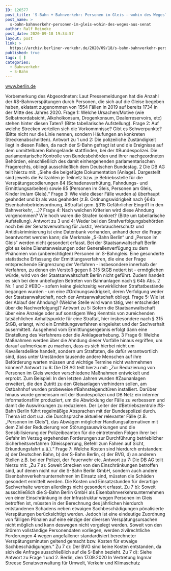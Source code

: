 ```yaml
---
ID: 126577
post_title: 'S-Bahn + Bahnverkehr: Personen im Gleis – wohin des Weges?, aus Senat'
post_name: >
  s-bahn-bahnverkehr-personen-im-gleis-wohin-des-weges-aus-senat
author: Ralf Reineke
post_date: 2020-09-18 19:34:57
layout: post
link: >
  https://archiv.berliner-verkehr.de/2020/09/18/s-bahn-bahnverkehr-personen-im-gleis-wohin-des-weges-aus-senat/
published: true
tags: [ ]
categories:
  - Bahnverkehr
  - S-Bahn
---
```

www.berlin.de

Vorbemerkung des Abgeordneten:
Laut Pressemeldungen hat die Anzahl der #S-Bahnverspätungen durch Personen, die sich auf die Gleise
begeben haben, eklatant zugenommen von 1554 Fällen in 2019 auf bereits 1734 in der Mitte des Jahres
2020.
Frage 1:
Welche Ursachen/Motive (wie Selbstmordabsicht, Alkoholkonsum, Drogenkonsum, Dealerreservoirs, etc)
stehen hinter diesen Taten? (Bitte tabellarische Aufstellung).
Frage 2:
Auf welche Strecken verteilen sich die Vorkommnisse? Gibt es Schwerpunkte? (Bitte nicht nur die Linie
nennen, sondern Häufungen an konkreten Streckenabschnitten).
Antwort zu 1 und 2:
Die polizeiliche Zuständigkeit liegt in diesen Fällen, da nach der S-Bahn gefragt ist und die
Ereignisse auf dem unmittelbaren Bahngelände stattfinden, bei der #Bundespolizei. Die
parlamentarische Kontrolle von Bundesbehörden und ihrer nachgeordneten Behörden,
einschließlich des damit einhergehenden parlamentarischen Fragerechts, obliegt
ausschließlich dem Deutschen Bundestag.
2
Die DB AG teilt hierzu mit: „Siehe die beigefügte Dokumentation [Anlage]. Dargestellt sind
jeweils die Fallzahlen je Teilnetz bzw. je Betriebsstelle für die Verspätungscodierungen 84
(Schadensverhütung, Fahndungs- und Ermittlungsarbeiten) sowie
85 (Personen im Gleis, Personen am Gleis, Kinder im/am Gleis).“
Frage 3:
Wie viele dieser Fälle wurden
a) überhaupt geahndet und
b) als was geahndet (z.B. Ordnungswidrigkeit nach §64b Eisenbahnbetriebsordnung, #Straftat gem.
§315 Gefährlicher Eingriff in den Bahnverkehr, …)?
Frage 4:
Nach welchen Kriterien wird diese Ahndung vorgenommen? Wie hoch waren die Strafen konkret? (Bitte um
tabellarische Aufstellung).
Antwort zu 3 und 4:
Weder bei den Strafverfolgungsbehörden noch bei der Senatsverwaltung für Justiz,
Verbraucherschutz und Antidiskriminierung ist eine Datenbank vorhanden, anhand derer
die Frage beantwortet werden kann; die Merkmale „S-Bahn Berlin“ und „Person im Gleis“
werden nicht gesondert erfasst.
Bei der Staatsanwaltschaft Berlin gibt es keine Dienstanweisungen oder
Generalienverfügung zu dem Phänomen von (unberechtigten) Personen im S-Bahngleis.
Eine gesonderte statistische Erfassung der Ermittlungsverfahren, die eine der Frage
entsprechende Eingrenzung der Verfahren - insbesondere innerhalb der Verfahren, zu
denen ein Verstoß gegen § 315 StGB notiert ist - ermöglichen würde, wird von der
Staatsanwaltschaft Berlin nicht geführt.
Zudem handelt es sich bei dem unbefugten Betreten von Bahnanlagen nach § 64b Abs. 2
Nr. 1 und 2 #EBO - sofern keine gleichzeitig verwirklichten Straftatbestände begangen
wurden - um eine #Ordnungswidrigkeit, deren Verfolgung weder der Staatsanwaltschaft,
noch der Amtsanwaltschaft obliegt.
Frage 5:
Wie ist der Ablauf der Ahndung? (Welche Stelle wird wann tätig, wer entscheidet über die Nachverfolgung)?
Antwort zu 5:
Sofern die Staatsanwaltschaft über eine Anzeige oder auf sonstigem Weg Kenntnis von
zureichenden tatsächlichen Anhaltspunkte für eine Straftat, hier insbesondere nach § 315
StGB, erlangt, wird ein Ermittlungsverfahren eingeleitet und der Sachverhalt ausermittelt.
Ausgehend vom Ermittlungsergebnis erfolgt dann eine Einstellung des Verfahrens oder
die Anklageerhebung.
3
Frage 6:
Welche Maßnahmen werden über die Ahndung dieser Vorfälle hinaus ergriffen, um darauf aufmerksam zu
machen, dass es sich hierbei nicht um Kavaliersdelikte handelt, sondern um Straftaten, die dafür
verantwortlich sind, dass unter Umständen tausende andere Menschen auf ihre Beförderung warten müssen
und wichtige Termine nicht wahrnehmen können?
Antwort zu 6:
Die DB AG teilt hierzu mit:
„Zur Reduzierung von Personen im Gleis werden verschiedene Maßnahmen entwickelt
und erprobt.
Zum Beispiel:
In den letzten Jahren wurden #Zaunanlagen erweitert, die den Zutritt zu den Gleisanlagen
verhindern sollen, am Ostbahnhof wurden probeweise #Bahnsteigendtüren installiert.
Darüber hinaus wurde gemeinsam mit der Bundespolizei und DB Netz ein interner
Informationsfilm produziert, um die Abwicklung der Fälle zu verbessern und damit die
Auswirkungen zu reduzieren.
Der Leiter der #Betriebszentrale #S-Bahn Berlin führt regelmäßige Absprachen mit der
Bundespolizei durch. Thema ist dort u.a. die Durchsprache aktueller relevanter Fälle (z.B.
„Personen im Gleis“), das Abwägen möglicher Handlungsalternativen mit dem Ziel der
Reduzierung von Störungsauswirkungen und die Sensibilisierung der Polizeibeamten für
die eintretenden Folgen ihrer bei Gefahr im Verzug ergehenden Forderungen zur
Durchführung betrieblicher Sicherheitsverfahren (Gleissperrung, Befehl zum Fahren auf
Sicht, Erkundungsfahrt u.ä.).“
Frage 7:
Welche Kosten sind hierdurch entstanden:
a) der Deutschen Bahn,
b) der S-Bahn Berlin,
c) der BVG,
d) an anderen Stellen z.B. bei der Polizei, der Feuerwehr etc.
Antwort zu 7:
Die DB AG teilt hierzu mit:
„Zu 7 a): Soweit Strecken von den Einschränkungen betroffen sind, auf denen nicht nur
die S-Bahn Berlin GmbH, sondern auch andere Eisenbahnverkehrsunternehmen im
Einsatz sind, müssten die Schäden gesondert ermittelt werden. Die Kosten und
Einsatzstunden für derartige Sachverhalte werden allerdings nicht gesondert erfasst.
Zu 7 b): Soweit ausschließlich die S-Bahn Berlin GmbH als Eisenbahnverkehrsunternehmen von einer Einschränkung in der Infrastruktur wegen Personen im Gleis
betroffen ist, müssten in der Berechnung des jährlichen hierdurch entstandenen Schadens
neben etwaigen Sachbeschädigungen pönalisierte Verspätungen berücksichtigt werden.
Jedoch ist eine eindeutige Zuordnung von fälligen Pönalen auf eine einzige der diversen
Verspätungsursachen nicht möglich und kann deswegen nicht vorgelegt werden. Soweit
von den Störern vollständige Personendaten vorliegen, werden zivilrechtliche Forderungen
4
wegen angefallener standardisiert berechneter Verspätungsminuten geltend gemacht bzw.
Kosten für etwaige Sachbeschädigungen.“
Zu 7 c): Der BVG sind keine Kosten entstanden, da sich die Anfrage ausschließlich auf die
S-Bahn bezieht.
Zu 7 d): Siehe Antwort zu Frage 1 und 2.
Berlin, den 17.09.2020
In Vertretung
Ingmar Streese
Senatsverwaltung für
Umwelt, Verkehr und Klimaschutz